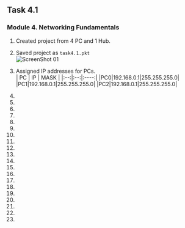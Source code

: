 ## Task 4.1
### Module 4. Networking Fundamentals

1. Created project from 4 PC and 1 Hub.  

2. Saved project as `task4.1.pkt`  
![ScreenShot 01](https://github.com/nigth/DevOps_online_Kyiv_2020Q3Q4/blob/master/m2/task4.1/shots/01.png "ScreenShot 01")  

3. Assigned IP addresses for PCs.  
| PC | IP | MASK |
|:--:|:--:|:----:|
|PC0|192.168.0.1|255.255.255.0|
|PC1|192.168.0.1|255.255.255.0|
|PC2|192.168.0.1|255.255.255.0|

4. 

5. 

6. 

7. 

8. 

9. 

10. 

11. 

12. 

13. 

14. 

15. 

16. 

17. 

18. 

19. 

20. 

21. 

22. 

23. 


 


